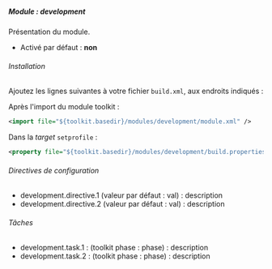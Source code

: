 ##### Module : development

Présentation du module.

* Activé par défaut : **non**

###### Installation

Ajoutez les lignes suivantes à votre fichier ```build.xml```, aux endroits indiqués :

Après l'import du module toolkit :
 ```xml
 <import file="${toolkit.basedir}/modules/development/module.xml" />
 ```

Dans la *target* ```setprofile``` :
```xml
<property file="${toolkit.basedir}/modules/development/build.properties" />
```

###### Directives de configuration

* development.directive.1 (valeur par défaut : val) : description
* development.directive.2 (valeur par défaut : val) : description

###### Tâches

* development.task.1 : (toolkit phase : phase) : description
* development.task.2 : (toolkit phase : phase) : description
